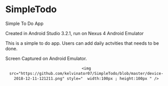 # SimpleTodo
Simple To Do App

Created in Android Studio 3.2.1, run on Nexus 4 Android Emulator

This is a simple to do app. Users can add daily actvities that needs to be done.

Screen Captured on Android Emulator.

<div align="center">
  
	<img src="https://github.com/kelvinator07/SimpleTodo/blob/master/device-2018-12-11-121211.png" style=" 	width:100px ; height:100px " />

</div>
